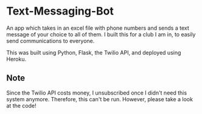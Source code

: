 # Text-Messaging-Bot
An app which takes in an excel file with phone numbers and sends a text message of your choice to all of them. I built this for a club I am in, to easily send communications to everyone.

This was built using Python, Flask, the Twilio API, and deployed using Heroku.

## Note
Since the Twilio API costs money, I unsubscribed once I  didn't need this system anymore. Therefore, this can't be run. However, please take a look at the code!
